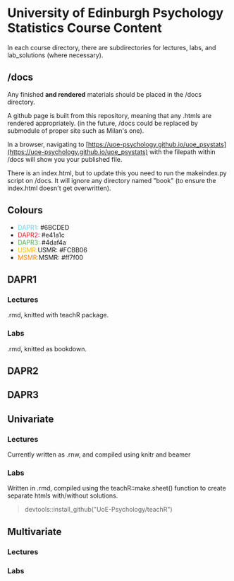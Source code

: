 # University of Edinburgh Psychology Statistics Course Content  

In each course directory, there are subdirectories for lectures, labs, and lab_solutions (where necessary).  
  
## /docs  
Any finished **and rendered**  materials should be placed in the /docs directory.  
  
A github page is built from this repository, meaning that any .htmls are rendered appropriately. (in the future, /docs could be replaced by submodule of proper site such as Milan's one).   

In a browser, navigating to [https://uoe-psychology.github.io/uoe_psystats](https://uoe-psychology.github.io/uoe_psystats) with the filepath within /docs will show you your published file.   
  
There is an index.html, but to update this you need to run the makeindex.py script on /docs.  It will ignore any directory named "book" (to ensure the index.html doesn't get overwritten).  

## Colours  
- <span style="color:#6BCDED">DAPR1:</span> #6BCDED      
- <span style="color:#e41a1c">DAPR2:</span> #e41a1c   
- <span style="color:#4daf4a">DAPR3:</span> #4daf4a
- <span style="color:#FCBB06">USMR:</span>USMR: #FCBB06  
- <span style="color:#ff7f00">MSMR:</span>MSMR: #ff7f00  

## DAPR1  
### Lectures  
.rmd, knitted with teachR package.  

### Labs  
.rmd, knitted as bookdown.  
  

## DAPR2  
 
## DAPR3  
 
## Univariate  
### Lectures  
Currently written as .rnw, and compiled using knitr and beamer  
### Labs  
Written in .rmd, compiled using the teachR::make.sheet() function to create separate htmls with/without solutions.  
> devtools::install_github("UoE-Psychology/teachR")  

## Multivariate  
### Lectures  
### Labs  
  




